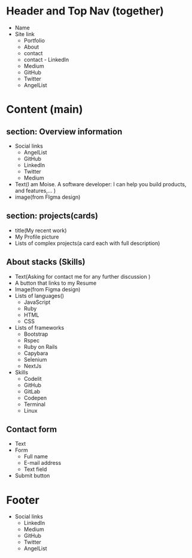 # Header and Top Nav (together)
- Name
- Site link
    - Portfolio
    - About
    - contact
    - contact    - LinkedIn
    - Medium
    - GitHub
    - Twitter
    - AngelList

# Content (main)

## section: Overview information
- Social links
    - AngelList
    - GitHub
    - LinkedIn
    - Twitter
    - Medium
- Text(I am Moise. A software developer: I can help you build products, and features,... )
- image(from FIgma design)

## section: projects(cards)
- title(My recent work)
- My Profile picture
- Lists of complex projects(a card each with full description)

## About stacks (Skills)
- Text(Asking for contact me for any further discussion )
- A button that links to my Resume
- Image(from Figma design)
- Lists of languages()
    - JavaScript
    - Ruby
    - HTML
    - CSS
- Lists of frameworks
    - Bootstrap
    - Rspec
    - Ruby on Rails
    - Capybara
    - Selenium
    - NextJs
- Skills
    - Codelit
    - GitHub
    - GitLab
    - Codepen
    - Terminal
    - Linux

## Contact form
- Text
- Form
    - Full name
    - E-mail address
    - Text field
- Submit button

# Footer
- Social links
    - LinkedIn
    - Medium
    - GitHub
    - Twitter
    - AngelList
